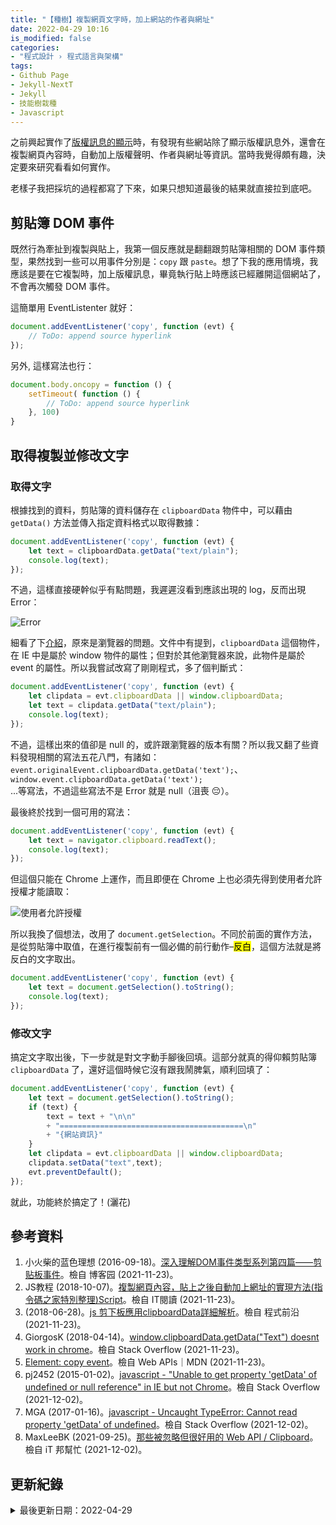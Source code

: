 ```yaml
---
title: "【種樹】複製網頁文字時，加上網站的作者與網址"
date: 2022-04-29 10:16
is_modified: false
categories:
- "程式設計 › 程式語言與架構"
tags:
- Github Page 
- Jekyll-NextT 
- Jekyll 
- 技能樹栽種
- Javascript
--- 
```


之前興起實作了[版權訊息的顯示](https://cynthiachuang.github.io/Add-Post-Copyright/)時，有發現有些網站除了顯示版權訊息外，還會在複製網頁內容時，自動加上版權聲明、作者與網址等資訊。當時我覺得頗有趣，決定要來研究看看如何實作。

<!--more-->
老樣子我把採坑的過程都寫了下來，如果只想知道最後的結果就直接拉到底吧。



## 剪貼簿 DOM 事件
既然行為牽扯到複製與貼上，我第一個反應就是翻翻跟剪貼簿相關的 DOM 事件類型，果然找到一些可以用事件分別是：`copy` 跟 `paste`。想了下我的應用情境，我應該是要在它複製時，加上版權訊息，畢竟執行貼上時應該已經離開這個網站了，不會再次觸發 DOM 事件。

這簡單用 EventListenter 就好： 

```javascript
document.addEventListener('copy', function (evt) {
    // ToDo: append source hyperlink
});
```

另外, 這樣寫法也行：
```javascript
document.body.oncopy = function () {
    setTimeout( function () {
        // ToDo: append source hyperlink
    }, 100)
}
```
        


## 取得複製並修改文字


### 取得文字
根據找到的資料，剪貼簿的資料儲存在 `clipboardData` 物件中，可以藉由 `getData()` 方法並傳入指定資料格式以取得數據：

	 
```javascript
document.addEventListener('copy', function (evt) {
    let text = clipboardData.getData("text/plain");
    console.log(text);
});
```

<p class="paragraph-spacing"></p>

不過，這樣直接硬幹似乎有點問題，我遲遲沒看到應該出現的 log，反而出現 Error：

<p class="illustration">
    <img src="https://i.imgur.com/TXuMHLr.png" alt="Error">
</p>

細看了下[介紹](https://www.cnblogs.com/xiaohuochai/p/5882902.html)，原來是瀏覽器的問題。文件中有提到，`clipboardData` 這個物件，在 IE 中是屬於 window 物件的屬性；但對於其他瀏覽器來說，此物件是屬於 event 的屬性。所以我嘗試改寫了剛剛程式，多了個判斷式：
```javascript
document.addEventListener('copy', function (evt) {
    let clipdata = evt.clipboardData || window.clipboardData;
    let text = clipdata.getData("text/plain");
    console.log(text);
});
```
<p class="paragraph-spacing"></p>

不過，這樣出來的值卻是 null 的，或許跟瀏覽器的版本有關？所以我又翻了些資料發現相關的寫法五花八門，有諸如：  
`event.originalEvent.clipboardData.getData('text');`、   
`window.event.clipboardData.getData('text');`  
...等寫法，不過這些寫法不是 Error 就是 null（沮喪 😔）。

<p class="paragraph-spacing"></p>

最後終於找到一個可用的寫法：
```javascript
document.addEventListener('copy', function (evt) {
    let text = navigator.clipboard.readText();
    console.log(text);
});
```
但這個只能在 Chrome 上運作，而且即便在 Chrome 上也必須先得到使用者允許授權才能讀取：

<p class="illustration">
    <img src="https://i.imgur.com/kUxMiy7.png" alt="使用者允許授權">
</p>

<p class="paragraph-spacing"></p>

所以我換了個想法，改用了 `document.getSelection`。不同於前面的實作方法，是從剪貼簿中取值，在進行複製前有一個必備的前行動作–<mark>反白</mark>，這個方法就是將反白的文字取出。
```javascript
document.addEventListener('copy', function (evt) {
    let text = document.getSelection().toString();
    console.log(text);
});
```


### 修改文字
搞定文字取出後，下一步就是對文字動手腳後回填。這部分就真的得仰賴剪貼簿 `clipboardData` 了，還好這個時候它沒有跟我鬧脾氣，順利回填了：

```javascript
document.addEventListener('copy', function (evt) {
    let text = document.getSelection().toString();
    if (text) {
        text = text + "\n\n" 
        + "=========================================\n"
        + "{網站資訊}"
    }  
    let clipdata = evt.clipboardData || window.clipboardData;        
    clipdata.setData("text",text);
    evt.preventDefault();
});
```

就此，功能終於搞定了！(灑花)



## 參考資料 
1. 小火柴的蓝色理想 (2016-09-18)。[深入理解DOM事件类型系列第四篇——剪贴板事件](https://www.cnblogs.com/xiaohuochai/p/5882902.html)。檢自 博客园 (2021-11-23)。
2. JS教程 (2018-10-07)。[複製網頁內容，貼上之後自動加上網址的實現方法(指令碼之家特別整理)Script](https://www.itread01.com/p/1070933.html)。檢自 IT閱讀 (2021-11-23)。
3. (2018-06-28)。[js 剪下板應用clipboardData詳細解析](https://codertw.com/%E5%89%8D%E7%AB%AF%E9%96%8B%E7%99%BC/287472/)。檢自 程式前沿 (2021-11-23)。
4. GiorgosK (2018-04-14)。[window.clipboardData.getData("Text") doesnt work in chrome](https://stackoverflow.com/a/49830762)。檢自 Stack Overflow (2021-11-23)。
5. [Element: copy event](https://developer.mozilla.org/en-US/docs/Web/API/Element/copy_event)。檢自  Web APIs｜MDN (2021-11-23)。
6. pj2452 (2015-01-02)。[javascript - "Unable to get property 'getData' of undefined or null reference" in IE but not Chrome](https://stackoverflow.com/questions/27738155/unable-to-get-property-getdata-of-undefined-or-null-reference-in-ie-but-not)。檢自 Stack Overflow (2021-12-02)。
7.  MGA (2017-01-16)。[javascript - Uncaught TypeError: Cannot read property 'getData' of undefined](https://stackoverflow.com/questions/41680895/uncaught-typeerror-cannot-read-property-getdata-of-undefined)。檢自 Stack Overflow (2021-12-02)。
8. MaxLeeBK (2021-09-25)。[那些被忽略但很好用的 Web API / Clipboard](https://ithelp.ithome.com.tw/articles/10271977?sc=iThomeR)。檢自 iT 邦幫忙 (2021-12-02)。



## 更新紀錄
<details class="update_stamp">
  <summary>最後更新日期：2022-04-29</summary>
  <ul>
    <li>2022-04-29 發布</li>
    <li>2021-12-02 完稿</li>
    <li>2021-11-23 起稿</li>
  </ul>
</details>